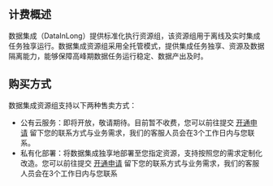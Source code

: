## 计费概述
数据集成（DataInLong）提供标准化执行资源组，该资源组用于离线及实时集成任务独享运行。数据集成资源组采用全托管模式，提供集成任务独享、资源及数据隔离能力，能够保障高峰期数据任务运行稳定、数据产出及时。

## 购买方式
数据集成资源组支持以下两种售卖方式：
- 公有云服务：即将开放，敬请期待。目前暂不收费，您可以前往提交 [开通申请](https://cloud.tencent.com/apply/p/u4d608sy53i) 留下您的联系方式与业务需求，我们的客服人员会在3个工作日内与您联系。
- 私有化部署：将数据集成独享地部署至您指定资源，支持按照您的需求定制化改造。您可以前往提交 [开通申请](https://cloud.tencent.com/apply/p/u4d608sy53i) 留下您的联系方式与业务需求，我们的客服人员会在3个工作日内与您联系


